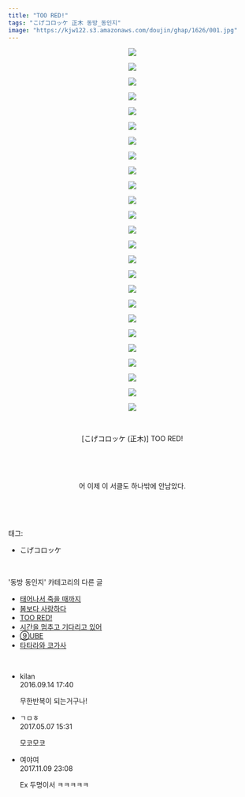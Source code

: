 ```yaml
---
title: "TOO RED!"
tags: "こげコロッケ 正木 동방_동인지"
image: "https://kjw122.s3.amazonaws.com/doujin/ghap/1626/001.jpg"
---
```

<div class="article">
<p style="text-align: center; clear: none; float: none;"><img src="{{ site.imgserver5 }}/ghap/1626/001.jpg"/></p>
<p style="text-align: center; clear: none; float: none;"><img src="{{ site.imgserver5 }}/ghap/1626/002.jpg"/></p>
<p style="text-align: center; clear: none; float: none;"><img src="{{ site.imgserver5 }}/ghap/1626/003.jpg"/></p>
<p style="text-align: center; clear: none; float: none;"><img src="{{ site.imgserver5 }}/ghap/1626/004.jpg"/></p>
<p style="text-align: center; clear: none; float: none;"><img src="{{ site.imgserver5 }}/ghap/1626/005.jpg"/></p>
<p style="text-align: center; clear: none; float: none;"><img src="{{ site.imgserver5 }}/ghap/1626/006.jpg"/></p>
<p style="text-align: center; clear: none; float: none;"><img src="{{ site.imgserver5 }}/ghap/1626/007.jpg"/></p>
<p style="text-align: center; clear: none; float: none;"><img src="{{ site.imgserver5 }}/ghap/1626/008.jpg"/></p>
<p style="text-align: center; clear: none; float: none;"><img src="{{ site.imgserver5 }}/ghap/1626/009.jpg"/></p>
<p style="text-align: center; clear: none; float: none;"><img src="{{ site.imgserver5 }}/ghap/1626/010.jpg"/></p>
<p style="text-align: center; clear: none; float: none;"><img src="{{ site.imgserver5 }}/ghap/1626/011.jpg"/></p>
<p style="text-align: center; clear: none; float: none;"><img src="{{ site.imgserver5 }}/ghap/1626/012.jpg"/></p>
<p style="text-align: center; clear: none; float: none;"><img src="{{ site.imgserver5 }}/ghap/1626/013.jpg"/></p>
<p style="text-align: center; clear: none; float: none;"><img src="{{ site.imgserver5 }}/ghap/1626/014.jpg"/></p>
<p style="text-align: center; clear: none; float: none;"><img src="{{ site.imgserver5 }}/ghap/1626/015.jpg"/></p>
<p style="text-align: center; clear: none; float: none;"><img src="{{ site.imgserver5 }}/ghap/1626/016.jpg"/></p>
<p style="text-align: center; clear: none; float: none;"><img src="{{ site.imgserver5 }}/ghap/1626/017.jpg"/></p>
<p style="text-align: center; clear: none; float: none;"><img src="{{ site.imgserver5 }}/ghap/1626/018.jpg"/></p>
<p style="text-align: center; clear: none; float: none;"><img src="{{ site.imgserver5 }}/ghap/1626/019.jpg"/></p>
<p style="text-align: center; clear: none; float: none;"><img src="{{ site.imgserver5 }}/ghap/1626/020.jpg"/></p>
<p style="text-align: center; clear: none; float: none;"><img src="{{ site.imgserver5 }}/ghap/1626/021.jpg"/></p>
<p style="text-align: center; clear: none; float: none;"><img src="{{ site.imgserver5 }}/ghap/1626/022.jpg"/></p>
<p style="text-align: center; clear: none; float: none;"><img src="{{ site.imgserver5 }}/ghap/1626/023.jpg"/></p>
<p style="text-align: center; clear: none; float: none;"><img src="{{ site.imgserver5 }}/ghap/1626/024.jpg"/></p>
<p style="text-align: center; clear: none; float: none;"><img src="{{ site.imgserver5 }}/ghap/1626/025.jpg"/></p>
<p style="text-align: center; clear: none; float: none;"><br/></p>
<p style="text-align: center; clear: none; float: none;">[こげコロッケ (正木)] TOO RED!</p>
<p style="text-align: center; clear: none; float: none;"><br/></p>
<p style="text-align: center; clear: none; float: none;"><br/></p>
<p style="text-align: center; clear: none; float: none;">어 이제 이 서클도 하나밖에 안남았다.</p>
<p><br/></p>
</div><br/>
<div class="tagTrail">
<p>태그: </p>
<ul>
<li>こげコロッケ</li>
</ul>
</div><br/>
<div class="another">
<p>'동방 동인지' 카테고리의 다른 글</p>
<ul>
<li><a href="/ghap_1628">태어나서 죽을 때까지</a></li>
<li><a href="/ghap_1627">봄보다 사랑하다</a></li>
<li><a href="/ghap_1626">TOO RED!</a></li>
<li><a href="/ghap_1625">시간을 멈추고 기다리고 있어</a></li>
<li><a href="/ghap_1624">⑨UBE</a></li>
<li><a href="/ghap_1623">타타라와 코가사</a></li>
</ul>
</div><br/>
<div class="cb_module cb_fluid">
<div class="cb_wrt cb_profile">
<div class="comment">
<ul>
<li class="cb_thumb_off" id="comment14805730">
<div class="cb_comment_area">
<div class="cb_info_area">
<div class="cb_section">
<span class="cb_nick_name">kilan</span>
</div>
<div class="cb_section">
<span class="cb_date">2016.09.14 17:40 </span>
</div>
</div>
<div class="cb_dsc_comment">
<p class="cb_dsc">
											무한반복이 되는거구나!
										</p>
</div>
</div></li>
<li class="cb_thumb_off" id="comment14982957">
<div class="cb_comment_area">
<div class="cb_info_area">
<div class="cb_section">
<span class="cb_nick_name">ㄱㅁㅎ</span>
</div>
<div class="cb_section">
<span class="cb_date">2017.05.07 15:31 </span>
</div>
</div>
<div class="cb_dsc_comment">
<p class="cb_dsc">
											모코모코
										</p>
</div>
</div></li>
<li class="cb_thumb_off" id="comment15126266">
<div class="cb_comment_area">
<div class="cb_info_area">
<div class="cb_section">
<span class="cb_nick_name">여야여</span>
</div>
<div class="cb_section">
<span class="cb_date">2017.11.09 23:08 </span>
</div>
</div>
<div class="cb_dsc_comment">
<p class="cb_dsc">
											Ex 두명이서 ㅋㅋㅋㅋㅋ<br/>
</p>
</div>
</div></li>
</ul>
</div>
</div><!-- commentList close -->
</div><br/>
